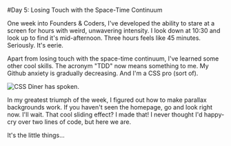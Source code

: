 #Day 5: Losing Touch with the Space-Time Continuum

One week into Founders & Coders, I've developed the ability to stare at a screen for hours with weird, unwavering intensity. I look down at 10:30 and look up to find it's mid-afternoon. Three hours feels like 45 minutes. Seriously. It's eerie.

Apart from losing touch with the space-time continuum, I've learned some other cool skills. The acronym "TDD" now means something to me. My Github anxiety is gradually decreasing. And I'm a CSS pro (sort of).

![CSS Diner has spoken.](https://pbs.twimg.com/media/CE__3cAWAAA_qoe.png)

In my greatest triumph of the week, I figured out how to make parallax backgrounds work. If you haven't seen the homepage, go and look right now. I'll wait. That cool sliding effect? I made that! I never thought I'd happy-cry over two lines of code, but here we are.

It's the little things...
